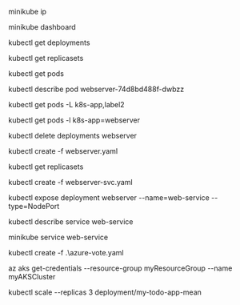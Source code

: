 minikube ip

minikube dashboard

kubectl get deployments

kubectl get replicasets

kubectl get pods

kubectl describe pod webserver-74d8bd488f-dwbzz

kubectl get pods -L k8s-app,label2

kubectl get pods -l k8s-app=webserver

kubectl delete deployments webserver

kubectl create -f webserver.yaml

kubectl get replicasets

kubectl create -f webserver-svc.yaml

kubectl expose deployment webserver --name=web-service --type=NodePort

kubectl describe service web-service

minikube service web-service

kubectl create -f .\azure-vote.yaml

az aks get-credentials --resource-group myResourceGroup --name myAKSCluster


kubectl scale --replicas 3 deployment/my-todo-app-mean


